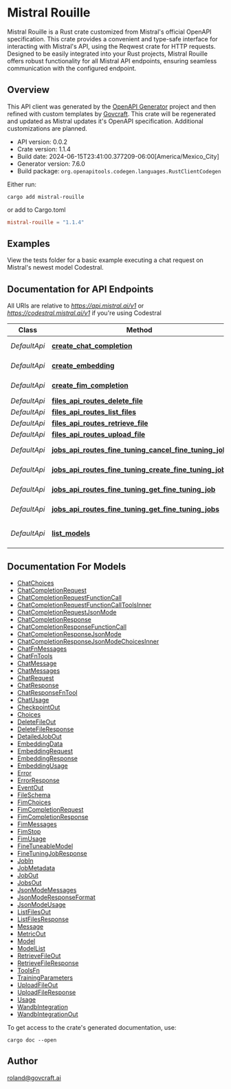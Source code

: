 # Mistral Rouille
Mistral Rouille is a Rust crate customized from Mistral's official OpenAPI specification. This crate provides a convenient and type-safe interface for interacting with Mistral's API, using the Reqwest crate for HTTP requests. Designed to be easily integrated into your Rust projects, Mistral Rouille offers robust functionality for all Mistral API endpoints, ensuring seamless communication with the configured endpoint.

## Overview

This API client was generated by the [OpenAPI Generator](https://openapi-generator.tech) project and then refined with custom templates by [Govcraft](https://www.govcraft.ai). This crate will be regenerated and updated as Mistral updates it's OpenAPI specification. Additional customizations are planned.

- API version: 0.0.2
- Crate version: 1.1.4
- Build date: 2024-06-15T23:41:00.377209-06:00[America/Mexico_City]
- Generator version: 7.6.0
- Build package: `org.openapitools.codegen.languages.RustClientCodegen`

Either run:
```shell
cargo add mistral-rouille
```
or add to Cargo.toml
```toml
mistral-rouille = "1.1.4"
```
## Examples
View the tests folder for a basic example executing a chat request on Mistral's newest model Codestral.

## Documentation for API Endpoints

All URIs are relative to *https://api.mistral.ai/v1* or *https://codestral.mistral.ai/v1* if you're using Codestral

Class | Method | HTTP request | Description
------------ | ------------- | ------------- | -------------
*DefaultApi* | [**create_chat_completion**](docs/DefaultApi.md#create_chat_completion) | **POST** /chat/completions | Create Chat Completions
*DefaultApi* | [**create_embedding**](docs/DefaultApi.md#create_embedding) | **POST** /embeddings | Create Embeddings
*DefaultApi* | [**create_fim_completion**](docs/DefaultApi.md#create_fim_completion) | **POST** /fim/completions | Create FIM Completions
*DefaultApi* | [**files_api_routes_delete_file**](docs/DefaultApi.md#files_api_routes_delete_file) | **DELETE** /files/{file_id} | Delete File
*DefaultApi* | [**files_api_routes_list_files**](docs/DefaultApi.md#files_api_routes_list_files) | **GET** /files | List Files
*DefaultApi* | [**files_api_routes_retrieve_file**](docs/DefaultApi.md#files_api_routes_retrieve_file) | **GET** /files/{file_id} | Retrieve File
*DefaultApi* | [**files_api_routes_upload_file**](docs/DefaultApi.md#files_api_routes_upload_file) | **POST** /files | Upload File
*DefaultApi* | [**jobs_api_routes_fine_tuning_cancel_fine_tuning_job**](docs/DefaultApi.md#jobs_api_routes_fine_tuning_cancel_fine_tuning_job) | **POST** /fine_tuning/jobs/{job_id}/cancel | Cancel Fine Tuning Job
*DefaultApi* | [**jobs_api_routes_fine_tuning_create_fine_tuning_job**](docs/DefaultApi.md#jobs_api_routes_fine_tuning_create_fine_tuning_job) | **POST** /fine_tuning/jobs | Create Fine Tuning Job
*DefaultApi* | [**jobs_api_routes_fine_tuning_get_fine_tuning_job**](docs/DefaultApi.md#jobs_api_routes_fine_tuning_get_fine_tuning_job) | **GET** /fine_tuning/jobs/{job_id} | Get Fine Tuning Job
*DefaultApi* | [**jobs_api_routes_fine_tuning_get_fine_tuning_jobs**](docs/DefaultApi.md#jobs_api_routes_fine_tuning_get_fine_tuning_jobs) | **GET** /fine_tuning/jobs | List Fine Tuning Jobs
*DefaultApi* | [**list_models**](docs/DefaultApi.md#list_models) | **GET** /models | List Available Models


## Documentation For Models

 - [ChatChoices](docs/ChatChoices.md)
 - [ChatCompletionRequest](docs/ChatCompletionRequest.md)
 - [ChatCompletionRequestFunctionCall](docs/ChatCompletionRequestFunctionCall.md)
 - [ChatCompletionRequestFunctionCallToolsInner](docs/ChatCompletionRequestFunctionCallToolsInner.md)
 - [ChatCompletionRequestJsonMode](docs/ChatCompletionRequestJsonMode.md)
 - [ChatCompletionResponse](docs/ChatCompletionResponse.md)
 - [ChatCompletionResponseFunctionCall](docs/ChatCompletionResponseFunctionCall.md)
 - [ChatCompletionResponseJsonMode](docs/ChatCompletionResponseJsonMode.md)
 - [ChatCompletionResponseJsonModeChoicesInner](docs/ChatCompletionResponseJsonModeChoicesInner.md)
 - [ChatFnMessages](docs/ChatFnMessages.md)
 - [ChatFnTools](docs/ChatFnTools.md)
 - [ChatMessage](docs/ChatMessage.md)
 - [ChatMessages](docs/ChatMessages.md)
 - [ChatRequest](docs/ChatRequest.md)
 - [ChatResponse](docs/ChatResponse.md)
 - [ChatResponseFnTool](docs/ChatResponseFnTool.md)
 - [ChatUsage](docs/ChatUsage.md)
 - [CheckpointOut](docs/CheckpointOut.md)
 - [Choices](docs/Choices.md)
 - [DeleteFileOut](docs/DeleteFileOut.md)
 - [DeleteFileResponse](docs/DeleteFileResponse.md)
 - [DetailedJobOut](docs/DetailedJobOut.md)
 - [EmbeddingData](docs/EmbeddingData.md)
 - [EmbeddingRequest](docs/EmbeddingRequest.md)
 - [EmbeddingResponse](docs/EmbeddingResponse.md)
 - [EmbeddingUsage](docs/EmbeddingUsage.md)
 - [Error](docs/Error.md)
 - [ErrorResponse](docs/ErrorResponse.md)
 - [EventOut](docs/EventOut.md)
 - [FileSchema](docs/FileSchema.md)
 - [FimChoices](docs/FimChoices.md)
 - [FimCompletionRequest](docs/FimCompletionRequest.md)
 - [FimCompletionResponse](docs/FimCompletionResponse.md)
 - [FimMessages](docs/FimMessages.md)
 - [FimStop](docs/FimStop.md)
 - [FimUsage](docs/FimUsage.md)
 - [FineTuneableModel](docs/FineTuneableModel.md)
 - [FineTuningJobResponse](docs/FineTuningJobResponse.md)
 - [JobIn](docs/JobIn.md)
 - [JobMetadata](docs/JobMetadata.md)
 - [JobOut](docs/JobOut.md)
 - [JobsOut](docs/JobsOut.md)
 - [JsonModeMessages](docs/JsonModeMessages.md)
 - [JsonModeResponseFormat](docs/JsonModeResponseFormat.md)
 - [JsonModeUsage](docs/JsonModeUsage.md)
 - [ListFilesOut](docs/ListFilesOut.md)
 - [ListFilesResponse](docs/ListFilesResponse.md)
 - [Message](docs/Message.md)
 - [MetricOut](docs/MetricOut.md)
 - [Model](docs/Model.md)
 - [ModelList](docs/ModelList.md)
 - [RetrieveFileOut](docs/RetrieveFileOut.md)
 - [RetrieveFileResponse](docs/RetrieveFileResponse.md)
 - [ToolsFn](docs/ToolsFn.md)
 - [TrainingParameters](docs/TrainingParameters.md)
 - [UploadFileOut](docs/UploadFileOut.md)
 - [UploadFileResponse](docs/UploadFileResponse.md)
 - [Usage](docs/Usage.md)
 - [WandbIntegration](docs/WandbIntegration.md)
 - [WandbIntegrationOut](docs/WandbIntegrationOut.md)


To get access to the crate's generated documentation, use:

```
cargo doc --open
```

## Author

roland@govcraft.ai

